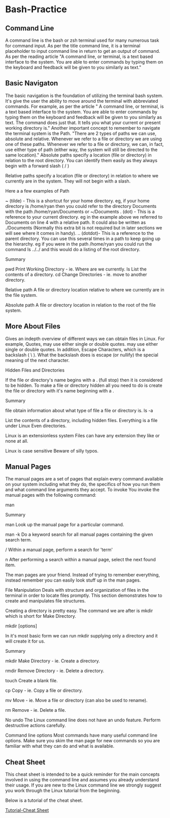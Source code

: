 # Bash-Practice

## Command Line

A command line is the bash or zsh terminal used for many numerous task for command input. As per the title command line, it is a terminal placeholder to input command line in return to get an output of command. As per the reading article "A command line, or terminal, is a text based interface to the system. You are able to enter commands by typing them on the keyboard and feedback will be given to you similarly as text."

## Basic Navigaton

The basic navigation is the foundation of utilizing the terminal bash system. It's give the user the ability to move around the terminal with abbreviated commands. For example, as per the article " A command line, or terminal, is a text based interface to the system. You are able to enter commands by typing them on the keyboard and feedback will be given to you similarly as text. The command does just that. It tells you what your current or present working directory is." Another important concept to remember to navigate the terminal system is the Path. "There are 2 types of paths we can use, absolute and relative. Whenever we refer to a file or directory we are using one of these paths. Whenever we refer to a file or directory, we can, in fact, use either type of path (either way, the system will still be directed to the same location)." Absolute paths specify a location (file or directory) in relation to the root directory. You can identify them easily as they always begin with a forward slash ( / )

Relative paths specify a location (file or directory) in relation to where we currently are in the system. They will not begin with a slash.

Here a a few examples of Path

~ (tilde) - This is a shortcut for your home directory. eg, if your home directory is /home/ryan then you could refer to the directory Documents with the path /home/ryan/Documents or ~/Documents . (dot) - This is a reference to your current directory. eg in the example above we referred to Documents on line 4 with a relative path. It could also be written as ./Documents (Normally this extra bit is not required but in later sections we will see where it comes in handy). .. (dotdot)- This is a reference to the parent directory. You can use this several times in a path to keep going up the hierarchy. eg if you were in the path /home/ryan you could run the command ls ../../ and this would do a listing of the root directory.

Summary

pwd Print Working Directory - ie. Where are we currently. ls List the contents of a directory. cd Change Directories - ie. move to another directory.

Relative path A file or directory location relative to where we currently are in the file system.

Absolute path A file or directory location in relation to the root of the file system.

## More About Files

Gives an indepth overview of different ways we can obtain files in Linux. For example, Quotes, may use either single or double quotes. may use either single or double quotes. In addition, Escape Characters, which is a backslash ( \ ). What the backslash does is escape (or nullify) the special meaning of the next character.

Hidden Files and Directories

If the file or directory's name begins with a . (full stop) then it is considered to be hidden. To make a file or directory hidden all you need to do is create the file or directory with it's name beginning with a .

Summary

file obtain information about what type of file a file or directory is. ls -a

List the contents of a directory, including hidden files. Everything is a file under Linux Even directories.

Linux is an extensionless system Files can have any extension they like or none at all.

Linux is case sensitive Beware of silly typos.

## Manual Pages

The manual pages are a set of pages that explain every command available on your system including what they do, the specifics of how you run them and what command line arguments they accept. To invoke You invoke the manual pages with the following command:

man

Summary

man Look up the manual page for a particular command.

man -k Do a keyword search for all manual pages containing the given search term.

/ Within a manual page, perform a search for 'term'

n After performing a search within a manual page, select the next found item.

The man pages are your friend. Instead of trying to remember everything, instead remember you can easily look stuff up in the man pages.

File Manipulation
Deals with structure and organization of files in the terminal in order to locate files promptly. This section demonstrates how to create and manipulates file structures.

Creating a directory is pretty easy. The command we are after is mkdir which is short for Make Directory.

mkdir [options]

In it's most basic form we can run mkdir supplying only a directory and it will create it for us.

Summary

mkdir Make Directory - ie. Create a directory.

rmdir Remove Directory - ie. Delete a directory.

touch Create a blank file.

cp Copy - ie. Copy a file or directory.

mv Move - ie. Move a file or directory (can also be used to rename).

rm Remove - ie. Delete a file.

No undo The Linux command line does not have an undo feature. Perform destructive actions carefully.

Command line options Most commands have many useful command line options. Make sure you skim the man page for new commands so you are familiar with what they can do and what is available.

## Cheat Sheet

This cheat sheet is intended to be a quick reminder for the main concepts involved in using the command line and assumes you already understand their usage. If you are new to the Linux command line we strongly suggest you work through the Linux tutorial from the beginning.

Below is a tutorial of the cheat sheet.

[Tutorial-Cheat Sheet](https://ryanstutorials.net/linuxtutorial/cheatsheet.php)
